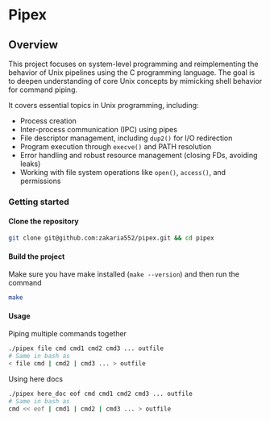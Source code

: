 # Pipex
## Overview

This project focuses on system-level programming and reimplementing the behavior of Unix pipelines using the C programming language. The goal is to deepen understanding of core Unix concepts by mimicking shell behavior for command piping.

It covers essential topics in Unix programming, including:

- Process creation
- Inter-process communication (IPC) using pipes
- File descriptor management, including ```dup2()``` for I/O redirection
- Program execution through ```execve()``` and PATH resolution
- Error handling and robust resource management (closing FDs, avoiding leaks)
- Working with file system operations like ```open()```, ```access()```, and permissions

### Getting started
#### Clone the repository
```bash
git clone git@github.com:zakaria552/pipex.git && cd pipex
```
#### Build the project
Make sure you have make installed (```make --version```) and then run the command
```bash
make
```

#### Usage

Piping multiple commands together
```bash
./pipex file cmd cmd1 cmd2 cmd3 ... outfile
# Same in bash as
< file cmd | cmd2 | cmd3 ... > outfile
```
Using here docs

```bash
./pipex here_doc eof cmd cmd1 cmd2 cmd3 ... outfile
# Same in bash as
cmd << eof | cmd1 | cmd2 | cmd3 ... > outfile
```
